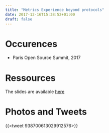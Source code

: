 ```yaml
---
title: "Metrics Experience beyond protocols"
date: 2017-12-16T15:38:52+01:00
draft: false 
---
```



# Occurences

* Paris Open Source Summit, 2017

# Ressources

The slides are available [here](https://docs.google.com/presentation/d/15wm8euZBrM4nsIJcSni-os1m9GIOf8xhmOfnKJtHZ8Q)

# Photos and Tweets

{{<tweet 938700613029912576>}}